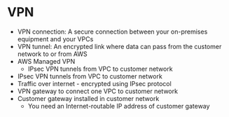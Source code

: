 
# VPN
- VPN connection: A secure connection between your on-premises equipment and your VPCs 
- VPN tunnel: An encrypted link where data can pass from the customer network to or from AWS 
- AWS Managed VPN
  - IPsec VPN tunnels from VPC to customer network
- IPsec VPN tunnels from VPC to customer network 
- Traffic over internet - encrypted using IPsec protocol
- VPN gateway to connect one VPC to customer network
- Customer gateway installed in customer network
  - You need an Internet-routable IP address of customer gateway